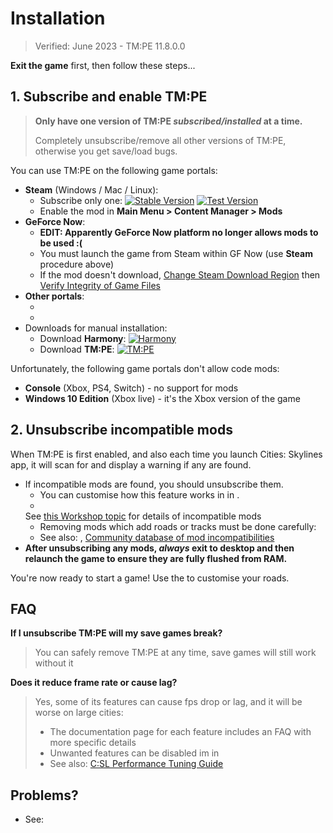 # Installation

> Verified: June 2023 - TM:PE 11.8.0.0

**Exit the game** first, then follow these steps...

## 1. Subscribe and enable TM:PE

> **Only have one version of TM:PE _subscribed/installed_ at a time.**
>
> Completely unsubscribe/remove all other versions of TM:PE, otherwise you get save/load bugs.

You can use TM:PE on the following game portals:

* **Steam** (Windows / Mac / Linux):
    * Subscribe only one:
      <a href="https://steamcommunity.com/sharedfiles/filedetails/?id=1637663252"><img alt="Stable Version" src="https://img.shields.io/github/v/release/CitiesSkylinesMods/TMPE?label=stable%26color=7cc17b%26logo=steam%26logoColor=F5F5F5" /></a>
      <a href="https://steamcommunity.com/sharedfiles/filedetails/?id=2489276785"><img alt="Test Version" src="https://img.shields.io/github/v/release/CitiesSkylinesMods/TMPE?include_prereleases%26label=test%26color=f7b73c%26logo=steam%26logoColor=F5F5F5" /></a>
    * Enable the mod in **Main Menu > Content Manager > Mods**
* **GeForce Now**:
    * **EDIT: Apparently GeForce Now platform no longer allows mods to be used :(**
    * You must launch the game from Steam within GF Now (use **Steam** procedure above)
    * If the mod doesn't
      download, [Change Steam Download Region](https://support.steampowered.com/kb_article.php?ref=9498-WPDF-3220)
      then [Verify Integrity of Game Files](https://support.steampowered.com/kb_article.php?ref=2037-QEUH-3335)
* **Other portals**:
    * [](Installing-on-Epic-Games.md)
    * [](Installing-on-Origin.md)
* Downloads for manual installation:
    * Download **Harmony**: 
        <a href="https://github.com/boformer/CitiesHarmony/releases"><img alt="Harmony" src="https://img.shields.io/github/v/release/boformer/CitiesHarmony?label=downloads%26include_prereleases%26logo=buffer" /></a>
    * Download **TM:PE**:
        <a href="https://github.com/CitiesSkylinesMods/TMPE/releases"><img alt="TM:PE" src="https://img.shields.io/github/v/release/CitiesSkylinesMods/TMPE?label=downloads%26include_prereleases%26logo=buffer" /></a>

Unfortunately, the following game portals don't allow code mods:

* **Console** (Xbox, PS4, Switch) - no support for mods
* **Windows 10 Edition** (Xbox live) - it's the Xbox version of the game

## 2. Unsubscribe incompatible mods

When TM:PE is first enabled, and also each time you launch Cities: Skylines app, it will scan for [](Incompatible-Mods.md)
and display a warning if any are found.

* If incompatible mods are found, you should unsubscribe them.
    * You can customise how this feature works in [](General.md) in [](Settings.md).
    *
    See [this Workshop topic](https://steamcommunity.com/workshop/filedetails/discussion/1637663252/1678063648163943780/)
    for details of incompatible mods
    * Removing mods which add roads or tracks must be done carefully: [](How-to-remove-workshop-networks.md)
    * See
      also: [](Recommended-Mod-Substitutions.md), [Community database of mod incompatibilities](https://docs.google.com/spreadsheets/d/1mVFkj_7ij4FLzKs2QJaONNmb9Z-SRqUeG6xFGqEX1ew/htmlview#)
* **After unsubscribing any mods, _always_ exit to desktop and then relaunch the game to ensure they are fully flushed
  from RAM.**

You're now ready to start a game! Use the [](Toolbar.md) to customise your roads.

## FAQ

**If I unsubscribe TM:PE will my save games break?**
> You can safely remove TM:PE at any time, save games will still work without it

**Does it reduce frame rate or cause lag?**
> Yes, some of its features can cause fps drop or lag, and it will be worse on large cities:
> * The documentation page for each feature includes an FAQ with more specific details
> * Unwanted features can be disabled im [](Maintenance.md) in [](Settings.md)
> * See also: [C:SL Performance Tuning Guide](https://steamcommunity.com/sharedfiles/filedetails/?id=1637663252)

## Problems?

* See: [](Troubleshooting.md)